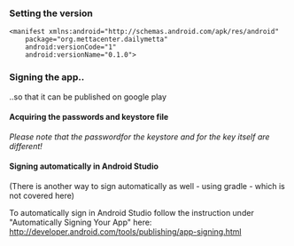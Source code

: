 

### Setting the version

```
<manifest xmlns:android="http://schemas.android.com/apk/res/android"
    package="org.mettacenter.dailymetta"
    android:versionCode="1"
    android:versionName="0.1.0">
```


### Signing the app..

..so that it can be published on google play


#### Acquiring the passwords and keystore file

*Please note that the passwordfor the keystore and for the key itself are different!*


#### Signing automatically in Android Studio

(There is another way to sign automatically as well - using gradle - which is not covered here)

To automatically sign in Android Studio follow the instruction under "Automatically Signing Your App" here:
http://developer.android.com/tools/publishing/app-signing.html


